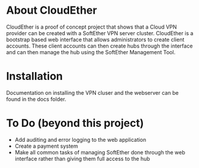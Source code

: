 # About CloudEther
CloudEther is a proof of concept project that shows that a Cloud VPN provider can be created with a SoftEther VPN server cluster. CloudEther is a bootstrap based web interface that allows administrators to create client accounts. These client accounts can then create hubs through the interface and can then manage the hub using the SoftEther Management Tool.

# Installation
Documentation on installing the VPN cluser and the webserver can be found in the docs folder.

# To Do (beyond this project)
- Add auditing and error logging to the web application
- Create a payment system
- Make all common tasks of managing SoftEther done through the web interface rather than giving them full access to the hub
